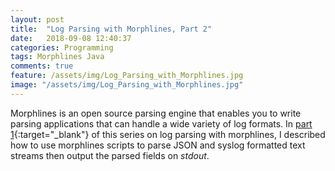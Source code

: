 ```yaml
---
layout: post
title:  "Log Parsing with Morphlines, Part 2"
date:   2018-09-08 12:40:37
categories: Programming
tags: Morphlines Java
comments: true
feature: /assets/img/Log_Parsing_with_Morphlines.jpg
image: "/assets/img/Log_Parsing_with_Morphlines.jpg"
---
```

Morphlines is an open source parsing engine that enables you to write parsing applications that can handle a wide variety of log formats.  In [part 1](/log-parsing-with-morphlines-1){:target="_blank"} of this series on log parsing with morphlines, I described how to use morphlines scripts to parse JSON and syslog formatted text streams then output the parsed fields on *stdout*.

